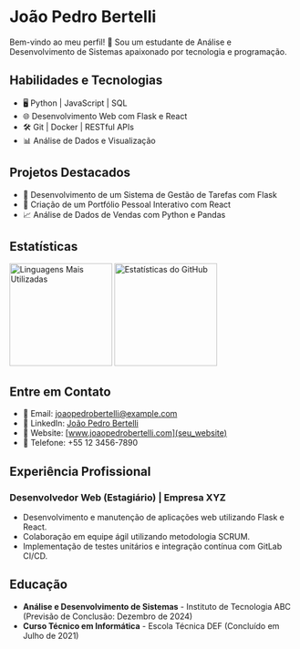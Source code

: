 # João Pedro Bertelli

Bem-vindo ao meu perfil! 👋 Sou um estudante de Análise e Desenvolvimento de Sistemas apaixonado por tecnologia e programação.

## Habilidades e Tecnologias

- 🖥️ Python | JavaScript | SQL
- 🌐 Desenvolvimento Web com Flask e React
- 🛠️ Git | Docker | RESTful APIs
- 📊 Análise de Dados e Visualização

## Projetos Destacados

- 🚀 Desenvolvimento de um Sistema de Gestão de Tarefas com Flask
- 💼 Criação de um Portfólio Pessoal Interativo com React
- 📈 Análise de Dados de Vendas com Python e Pandas

## Estatísticas

<div>
  <img height="180em" src="https://github-readme-stats.vercel.app/api/top-langs/?username=JotapBertelli&layout=compact&langs_count=7&theme=dracula" alt="Linguagens Mais Utilizadas"/>
  <img height="180em" src="https://github-readme-stats.vercel.app/api?username=JotapBertelli&show_icons=true&theme=dracula&include_all_commits=true&count_private=true" alt="Estatísticas do GitHub"/>
</div>

## Entre em Contato

- 📧 Email: joaopedrobertelli@example.com
- 💼 LinkedIn: [João Pedro Bertelli](seu_linkedin)
- 🔗 Website: [www.joaopedrobertelli.com](seu_website)
- 📱 Telefone: +55 12 3456-7890

## Experiência Profissional

### Desenvolvedor Web (Estagiário) | Empresa XYZ
- Desenvolvimento e manutenção de aplicações web utilizando Flask e React.
- Colaboração em equipe ágil utilizando metodologia SCRUM.
- Implementação de testes unitários e integração contínua com GitLab CI/CD.

## Educação

- **Análise e Desenvolvimento de Sistemas** - Instituto de Tecnologia ABC (Previsão de Conclusão: Dezembro de 2024)
- **Curso Técnico em Informática** - Escola Técnica DEF (Concluído em Julho de 2021)
